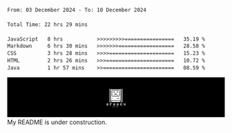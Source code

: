 <!--START_SECTION:waka-->

```txt
From: 03 December 2024 - To: 10 December 2024

Total Time: 22 hrs 29 mins

JavaScript   8 hrs           >>>>>>>>>================   35.19 %
Markdown     6 hrs 30 mins   >>>>>>>==================   28.58 %
CSS          3 hrs 28 mins   >>>>=====================   15.23 %
HTML         2 hrs 26 mins   >>>======================   10.72 %
Java         1 hr 57 mins    >>=======================   08.59 %
```

<!--END_SECTION:waka-->

<img src="https://raw.githubusercontent.com/n3xta/image-hosting/main/img/202411032331174.png"/>
My README is under construction. 
